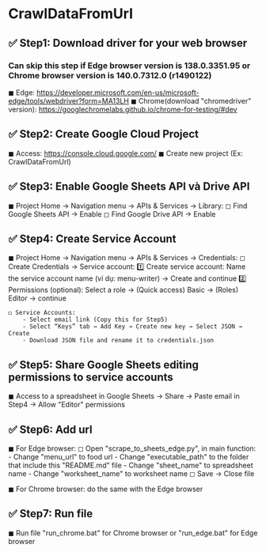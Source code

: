 # CrawlDataFromUrl

## ✅ Step1: Download driver for your web browser
### Can skip this step if Edge browser version is 138.0.3351.95 or Chrome browser version is 140.0.7312.0 (r1490122)

◼ Edge: https://developer.microsoft.com/en-us/microsoft-edge/tools/webdriver?form=MA13LH
◼ Chrome(download "chromedriver" version): https://googlechromelabs.github.io/chrome-for-testing/#dev 

## ✅ Step2: Create Google Cloud Project
◼ Access: https://console.cloud.google.com/
◼ Create new project (Ex: CrawlDataFromUrl)

## ✅ Step3: Enable Google Sheets API và Drive API
◼ Project Home → Navigation menu → APIs & Services → Library:
    ◻ Find Google Sheets API → Enable
    ◻ Find Google Drive API → Enable

## ✅ Step4: Create Service Account
◼ Project Home → Navigation menu → APIs & Services → Credentials:
    ◻ Create Credentials → Service account:
        1️⃣ Create service account:
        Name the service account name (ví dụ: menu-writer) → Create and continue
        2️⃣ Permissions (optional):
        Select a role → (Quick access) Basic → (Roles) Editor → continue

    ◻ Service Accounts:
        - Select email link (Copy this for Step5)
        - Select “Keys” tab → Add Key → Create new key → Select JSON → Create
        - Download JSON file and rename it to credentials.json

## ✅ Step5: Share Google Sheets editing permissions to service accounts
◼ Access to a spreadsheet in Google Sheets → Share → Paste email in Step4 → Allow "Editor" permissions

## ✅ Step6: Add url
◼ For Edge browser:
    ◻ Open "scrape_to_sheets_edge.py", in main function:
        - Change "menu_url" to food url
        - Change "executable_path" to the folder that include this "README.md" file
        - Change "sheet_name" to spreadsheet name
        - Change "worksheet_name" to worksheet name
    ◻ Save → Close file

◼ For Chrome browser: do the same with the Edge browser

## ✅ Step7: Run file 
◼ Run file "run_chrome.bat" for Chrome browser or "run_edge.bat" for Edge browser